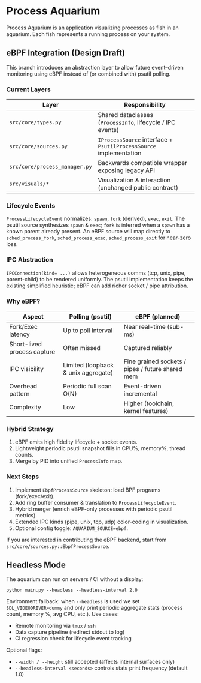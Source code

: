 # Process Aquarium

Process Aquarium is an application visualizing processes as fish in an aquarium. Each fish represents a running process on your system.

## eBPF Integration (Design Draft)

This branch introduces an abstraction layer to allow future event–driven
monitoring using eBPF instead of (or combined with) psutil polling.

### Current Layers

| Layer | Responsibility |
|-------|----------------|
| `src/core/types.py` | Shared dataclasses (`ProcessInfo`, lifecycle / IPC events) |
| `src/core/sources.py` | `IProcessSource` interface + `PsutilProcessSource` implementation |
| `src/core/process_manager.py` | Backwards compatible wrapper exposing legacy API |
| `src/visuals/*` | Visualization & interaction (unchanged public contract) |

### Lifecycle Events
`ProcessLifecycleEvent` normalizes: `spawn`, `fork` (derived), `exec`, `exit`.
The psutil source synthesizes `spawn` & `exec`; `fork` is inferred when a
`spawn` has a known parent already present. An eBPF source will map directly to
`sched_process_fork`, `sched_process_exec`, `sched_process_exit` for near-zero
loss.

### IPC Abstraction
`IPCConnection(kind= ...)` allows heterogeneous comms (tcp, unix, pipe,
parent-child) to be rendered uniformly. The psutil implementation keeps the
existing simplified heuristic; eBPF can add richer socket / pipe attribution.

### Why eBPF?

| Aspect | Polling (psutil) | eBPF (planned) |
|--------|------------------|---------------|
| Fork/Exec latency | Up to poll interval | Near real-time (sub-ms) |
| Short-lived process capture | Often missed | Captured reliably |
| IPC visibility | Limited (loopback & unix aggregate) | Fine grained sockets / pipes / future shared mem |
| Overhead pattern | Periodic full scan O(N) | Event-driven incremental |
| Complexity | Low | Higher (toolchain, kernel features) |

### Hybrid Strategy
1. eBPF emits high fidelity lifecycle + socket events.
2. Lightweight periodic psutil snapshot fills in CPU%, memory%, thread counts.
3. Merge by PID into unified `ProcessInfo` map.

### Next Steps
1. Implement `EbpfProcessSource` skeleton: load BPF programs (fork/exec/exit).
2. Add ring buffer consumer & translation to `ProcessLifecycleEvent`.
3. Hybrid merger (enrich eBPF-only processes with periodic psutil metrics).
4. Extended IPC kinds (pipe, unix, tcp, udp) color-coding in visualization.
5. Optional config toggle: `AQUARIUM_SOURCE=ebpf`.

If you are interested in contributing the eBPF backend, start from
`src/core/sources.py::EbpfProcessSource`.

## Headless Mode

The aquarium can run on servers / CI without a display:

```
python main.py --headless --headless-interval 2.0
```

Environment fallback: when `--headless` is used we set `SDL_VIDEODRIVER=dummy`
and only print periodic aggregate stats (process count, memory %, avg CPU, etc.).
Use cases:
* Remote monitoring via `tmux` / `ssh`
* Data capture pipeline (redirect stdout to log)
* CI regression check for lifecycle event tracking

Optional flags:
* `--width / --height` still accepted (affects internal surfaces only)
* `--headless-interval <seconds>` controls stats print frequency (default 1.0)